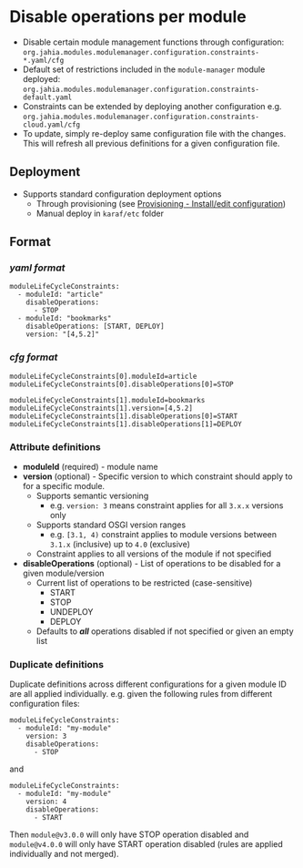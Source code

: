 # Disable operations per module

* Disable certain module management functions through configuration: `org.jahia.modules.modulemanager.configuration.constraints-*.yaml/cfg`
* Default set of restrictions included in the `module-manager` module deployed: `org.jahia.modules.modulemanager.configuration.constraints-default.yaml`
* Constraints can be extended by deploying another configuration e.g. `org.jahia.modules.modulemanager.configuration.constraints-cloud.yaml/cfg`
* To update, simply re-deploy same configuration file with the changes. This will refresh all previous definitions for a given configuration file.

## Deployment

 * Supports standard configuration deployment options
   * Through provisioning (see [Provisioning - Install/edit configuration](https://github.com/Jahia/jahia/tree/master/bundles/provisioning#install--edit-configuration))
   * Manual deploy in `karaf/etc` folder

## Format

### *yaml format*

```
moduleLifeCycleConstraints:
  - moduleId: "article"
    disableOperations:
      - STOP
  - moduleId: "bookmarks"
    disableOperations: [START, DEPLOY]
    version: "[4,5.2]"
```

### *cfg format*

```
moduleLifeCycleConstraints[0].moduleId=article
moduleLifeCycleConstraints[0].disableOperations[0]=STOP

moduleLifeCycleConstraints[1].moduleId=bookmarks
moduleLifeCycleConstraints[1].version=[4,5.2]
moduleLifeCycleConstraints[1].disableOperations[0]=START
moduleLifeCycleConstraints[1].disableOperations[1]=DEPLOY
```

### Attribute definitions

* **moduleId** (required) - module name
* **version** (optional) - Specific version to which constraint should apply to for a specific module.
  * Supports semantic versioning
    * e.g. `version: 3` means constraint applies for all `3.x.x` versions only
  * Supports standard OSGI version ranges
    * e.g. `[3.1, 4)` constraint applies to module versions between `3.1.x` (inclusive) up to `4.0` (exclusive)
  * Constraint applies to all versions of the module if not specified
* **disableOperations** (optional) - List of operations to be disabled for a given module/version
  * Current list of operations to be restricted (case-sensitive)
    * START
    * STOP
    * UNDEPLOY
    * DEPLOY
  * Defaults to ***all*** operations disabled if not specified or given an empty list

### Duplicate definitions

Duplicate definitions across different configurations for a given module ID are all applied individually. e.g. given the following rules from different configuration files:

```
moduleLifeCycleConstraints:
  - moduleId: "my-module"
    version: 3
    disableOperations:
      - STOP
```

and 

```
moduleLifeCycleConstraints:
  - moduleId: "my-module"
    version: 4
    disableOperations:
      - START
```

Then `module@v3.0.0` will only have STOP operation disabled and `module@v4.0.0` will only have START operation disabled (rules are applied individually and not merged).

